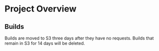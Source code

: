 # Project Overview

## Builds
Builds are moved to S3 three days after they have no requests. Builds that remain in S3 for 14 days will be deleted.